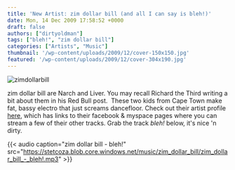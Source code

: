 ```yaml
---
title: 'New Artist: zim dollar bill (and all I can say is bleh!)'
date: Mon, 14 Dec 2009 17:58:52 +0000
draft: false
authors: ["dirtyoldman"]
tags: ["bleh!", "zim dollar bill"]
categories: ["Artists", "Music"]
thumbnail: '/wp-content/uploads/2009/12/cover-150x150.jpg'
featured: '/wp-content/uploads/2009/12/cover-304x190.jpg'
---
```


![zimdollarbill](/wp-content/uploads/2009/12/cover-300x158.jpg "zimdollarbill")

zim dollar bill are Narch and Liver. You may recall Richard the Third writing a bit about them in his Red Bull post.  These two kids from Cape Town make fat, bassy electro that just screams dancefloor. Check out their artist profile [here](/artists/zim-dollar-bill/), which has links to their facebook & myspace pages where you can stream a few of their other tracks. Grab the track _bleh!_ below, it's nice 'n dirty.

{{< audio
    caption="zim dollar bill - bleh!"
    src="https://stetcoza.blob.core.windows.net/music/zim_dollar_bill/zim_dollar_bill_-_bleh!.mp3" >}}
